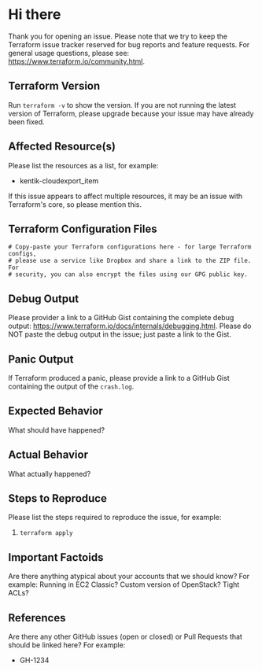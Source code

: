 # Hi there

Thank you for opening an issue. Please note that we try to keep the Terraform issue tracker reserved for bug reports and feature requests. For general usage questions, please see: <https://www.terraform.io/community.html>.

## Terraform Version
Run `terraform -v` to show the version. If you are not running the latest version of Terraform, please upgrade because your issue may have already been fixed.

## Affected Resource(s)
Please list the resources as a list, for example:
- kentik-cloudexport_item

If this issue appears to affect multiple resources, it may be an issue with Terraform's core, so please mention this.

## Terraform Configuration Files
```hcl
# Copy-paste your Terraform configurations here - for large Terraform configs,
# please use a service like Dropbox and share a link to the ZIP file. For
# security, you can also encrypt the files using our GPG public key.
```

## Debug Output
Please provider a link to a GitHub Gist containing the complete debug output: <https://www.terraform.io/docs/internals/debugging.html>. Please do NOT paste the debug output in the issue; just paste a link to the Gist.

## Panic Output
If Terraform produced a panic, please provide a link to a GitHub Gist containing the output of the `crash.log`.

## Expected Behavior
What should have happened?

## Actual Behavior
What actually happened?

## Steps to Reproduce
Please list the steps required to reproduce the issue, for example:
1. `terraform apply`

## Important Factoids
Are there anything atypical about your accounts that we should know? For example: Running in EC2 Classic? Custom version of OpenStack? Tight ACLs?

## References
Are there any other GitHub issues (open or closed) or Pull Requests that should be linked here? For example:
- GH-1234
